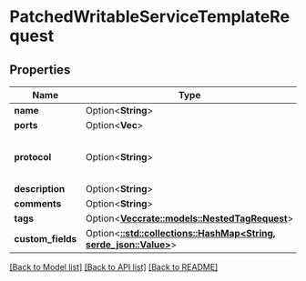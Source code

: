 # PatchedWritableServiceTemplateRequest

## Properties

Name | Type | Description | Notes
------------ | ------------- | ------------- | -------------
**name** | Option<**String**> |  | [optional]
**ports** | Option<**Vec<i32>**> |  | [optional]
**protocol** | Option<**String**> | * `tcp` - TCP * `udp` - UDP * `sctp` - SCTP | [optional]
**description** | Option<**String**> |  | [optional]
**comments** | Option<**String**> |  | [optional]
**tags** | Option<[**Vec<crate::models::NestedTagRequest>**](NestedTagRequest.md)> |  | [optional]
**custom_fields** | Option<[**::std::collections::HashMap<String, serde_json::Value>**](serde_json::Value.md)> |  | [optional]

[[Back to Model list]](../README.md#documentation-for-models) [[Back to API list]](../README.md#documentation-for-api-endpoints) [[Back to README]](../README.md)


